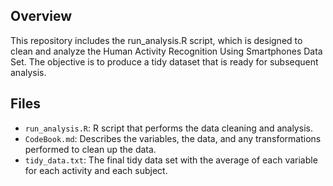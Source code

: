 ## Overview

This repository includes the run_analysis.R script, which is designed to clean and analyze the Human Activity Recognition Using Smartphones Data Set. The objective is to produce a tidy dataset that is ready for subsequent analysis.

## Files

- `run_analysis.R`: R script that performs the data cleaning and analysis.
- `CodeBook.md`: Describes the variables, the data, and any transformations performed to clean up the data.
- `tidy_data.txt`: The final tidy data set with the average of each variable for each activity and each subject.

